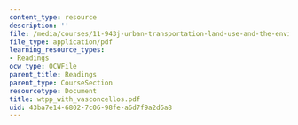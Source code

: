 ```yaml
---
content_type: resource
description: ''
file: /media/courses/11-943j-urban-transportation-land-use-and-the-environment-spring-2002/43ba7e1468027c0698fea6d7f9a2d6a8_wtpp_with_vasconcellos.pdf
file_type: application/pdf
learning_resource_types:
- Readings
ocw_type: OCWFile
parent_title: Readings
parent_type: CourseSection
resourcetype: Document
title: wtpp_with_vasconcellos.pdf
uid: 43ba7e14-6802-7c06-98fe-a6d7f9a2d6a8
---
```

